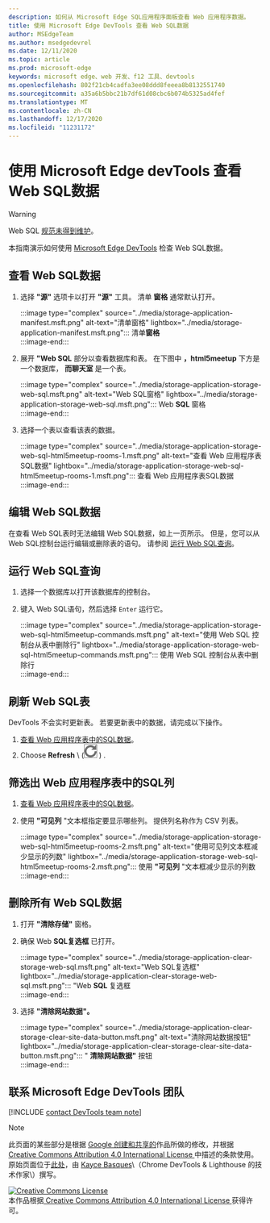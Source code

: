 ```yaml
---
description: 如何从 Microsoft Edge SQL应用程序面板查看 Web 应用程序数据。
title: 使用 Microsoft Edge DevTools 查看 Web SQL数据
author: MSEdgeTeam
ms.author: msedgedevrel
ms.date: 12/11/2020
ms.topic: article
ms.prod: microsoft-edge
keywords: microsoft edge、web 开发、f12 工具、devtools
ms.openlocfilehash: 802f21cb4cadfa3ee08ddd8feeea8b8132551740
ms.sourcegitcommit: a35a6b5bbc21b7df61d08cbc6b074b5325ad4fef
ms.translationtype: MT
ms.contentlocale: zh-CN
ms.lasthandoff: 12/17/2020
ms.locfileid: "11231172"
---
```

<!-- Copyright Kayce Basques 

   Licensed under the Apache License, Version 2.0 (the "License");
   you may not use this file except in compliance with the License.
   You may obtain a copy of the License at

       https://www.apache.org/licenses/LICENSE-2.0

   Unless required by applicable law or agreed to in writing, software
   distributed under the License is distributed on an "AS IS" BASIS,
   WITHOUT WARRANTIES OR CONDITIONS OF ANY KIND, either express or implied.
   See the License for the specific language governing permissions and
   limitations under the License.  -->

# 使用 Microsoft Edge devTools 查看 Web SQL数据  

> [!WARNING]
> Web SQL [规范未得到维护][W3CWebSQLStatus]。  

本指南演示如何使用 [Microsoft Edge DevTools][MicrosoftEdgeDevTools] 检查 Web SQL数据。  

## 查看 Web SQL数据  

1.  选择 **"源"** 选项卡以打开 **"源"** 工具。  清单 **窗格** 通常默认打开。  
    
    :::image type="complex" source="../media/storage-application-manifest.msft.png" alt-text="清单窗格" lightbox="../media/storage-application-manifest.msft.png":::
       清单**窗格**  
    :::image-end:::  
    
1.  展开 **"Web SQL** 部分以查看数据库和表。  在下图中 **，html5meetup** 下方是一个数据库， **而聊天室** 是一个表。  
    
    :::image type="complex" source="../media/storage-application-storage-web-sql.msft.png" alt-text="Web SQL窗格" lightbox="../media/storage-application-storage-web-sql.msft.png":::
       Web **SQL** 窗格  
    :::image-end:::  
    
1.  选择一个表以查看该表的数据。  
    
    :::image type="complex" source="../media/storage-application-storage-web-sql-html5meetup-rooms-1.msft.png" alt-text="查看 Web 应用程序表SQL数据" lightbox="../media/storage-application-storage-web-sql-html5meetup-rooms-1.msft.png":::
       查看 Web 应用程序表SQL数据  
    :::image-end:::  
    
## 编辑 Web SQL数据  

在查看 Web SQL表时无法编辑 Web SQL数据，如上一页所示。  但是，您可以从 Web SQL控制台运行编辑或删除表的语句。  请参阅 [运行 Web SQL查询](#run-web-sql-queries)。  

## 运行 Web SQL查询  

1.  选择一个数据库以打开该数据库的控制台。  
1.  键入 Web SQL语句，然后选择 `Enter` 运行它。  
    
    :::image type="complex" source="../media/storage-application-storage-web-sql-html5meetup-commands.msft.png" alt-text="使用 Web SQL 控制台从表中删除行" lightbox="../media/storage-application-storage-web-sql-html5meetup-commands.msft.png":::
       使用 Web SQL 控制台从表中删除行  
    :::image-end:::  
    
## 刷新 Web SQL表  

DevTools 不会实时更新表。  若要更新表中的数据，请完成以下操作。  

1.  [查看 Web 应用程序表中的SQL数据](#view-web-sql-data)。  
1.  Choose **Refresh** \ (![ Refresh ][ImageRefreshIcon] \) .  
    
## 筛选出 Web 应用程序表中的SQL列  

1.  [查看 Web 应用程序表中的SQL数据](#view-web-sql-data)。  
1.  使用 **"可见列** "文本框指定要显示哪些列。  提供列名称作为 CSV 列表。  
    
    :::image type="complex" source="../media/storage-application-storage-web-sql-html5meetup-rooms-2.msft.png" alt-text="使用可见列文本框减少显示的列数" lightbox="../media/storage-application-storage-web-sql-html5meetup-rooms-2.msft.png":::
       使用 **"可见列** "文本框减少显示的列数  
    :::image-end:::  
    
## 删除所有 Web SQL数据  

1.  打开 **"清除存储"** 窗格。  
1.  确保 Web **SQL复选框** 已打开。  
    
    :::image type="complex" source="../media/storage-application-clear-storage-web-sql.msft.png" alt-text="Web SQL复选框" lightbox="../media/storage-application-clear-storage-web-sql.msft.png":::
       "Web **SQL** 复选框  
    :::image-end:::  
    
1.  选择 **"清除网站数据"。**  
    
    :::image type="complex" source="../media/storage-application-clear-storage-clear-site-data-button.msft.png" alt-text="清除网站数据按钮" lightbox="../media/storage-application-clear-storage-clear-site-data-button.msft.png":::
       " **清除网站数据"** 按钮  
    :::image-end:::  
    
## 联系 Microsoft Edge DevTools 团队  

[!INCLUDE [contact DevTools team note](../includes/contact-devtools-team-note.md)]  

<!-- image links -->  

[ImageRefreshIcon]: ../media/refresh-icon.msft.png  

<!-- links -->  

[MicrosoftEdgeDevTools]: ../../devtools-guide-chromium/index.md "Microsoft Edge (Chromium) 开发人员工具 |Microsoft Docs"  

[W3CWebSQLStatus]: https://w3.org/TR/webdatabase/#status-of-this-document "Web SQL数据库 |W3C"  

> [!NOTE]
> 此页面的某些部分是根据 [Google 创建和共享的][GoogleSitePolicies]作品所做的修改，并根据[ Creative Commons Attribution 4.0 International License ][CCA4IL]中描述的条款使用。  
> 原始页面位于[此处](https://developers.google.com/web/tools/chrome-devtools/storage/websql)，由 [Kayce Basques][KayceBasques]\（Chrome DevTools \& Lighthouse 的技术作家\）撰写。  

[![Creative Commons License][CCby4Image]][CCA4IL]  
本作品根据[ Creative Commons Attribution 4.0 International License ][CCA4IL]获得许可。  

[CCA4IL]: https://creativecommons.org/licenses/by/4.0  
[CCby4Image]: https://i.creativecommons.org/l/by/4.0/88x31.png  
[GoogleSitePolicies]: https://developers.google.com/terms/site-policies  
[KayceBasques]: https://developers.google.com/web/resources/contributors/kaycebasques  
